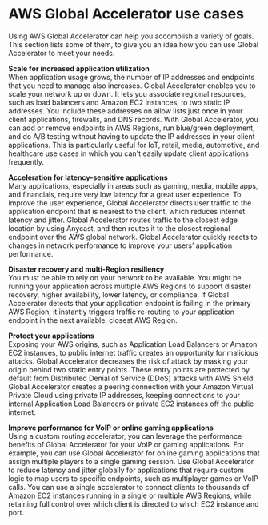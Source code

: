 # AWS Global Accelerator use cases<a name="introduction-benefits-of-migrating"></a>

Using AWS Global Accelerator can help you accomplish a variety of goals\. This section lists some of them, to give you an idea how you can use Global Accelerator to meet your needs\.

**Scale for increased application utilization**  
When application usage grows, the number of IP addresses and endpoints that you need to manage also increases\. Global Accelerator enables you to scale your network up or down\. It lets you associate regional resources, such as load balancers and Amazon EC2 instances, to two static IP addresses\. You include these addresses on allow lists just once in your client applications, firewalls, and DNS records\. With Global Accelerator, you can add or remove endpoints in AWS Regions, run blue/green deployment, and do A/B testing without having to update the IP addresses in your client applications\. This is particularly useful for IoT, retail, media, automotive, and healthcare use cases in which you can't easily update client applications frequently\.

**Acceleration for latency\-sensitive applications**  
Many applications, especially in areas such as gaming, media, mobile apps, and financials, require very low latency for a great user experience\. To improve the user experience, Global Accelerator directs user traffic to the application endpoint that is nearest to the client, which reduces internet latency and jitter\. Global Accelerator routes traffic to the closest edge location by using Anycast, and then routes it to the closest regional endpoint over the AWS global network\. Global Accelerator quickly reacts to changes in network performance to improve your users’ application performance\. 

**Disaster recovery and multi\-Region resiliency**  
You must be able to rely on your network to be available\. You might be running your application across multiple AWS Regions to support disaster recovery, higher availability, lower latency, or compliance\. If Global Accelerator detects that your application endpoint is failing in the primary AWS Region, it instantly triggers traffic re\-routing to your application endpoint in the next available, closest AWS Region\.

**Protect your applications**  
Exposing your AWS origins, such as Application Load Balancers or Amazon EC2 instances, to public internet traffic creates an opportunity for malicious attacks\. Global Accelerator decreases the risk of attack by masking your origin behind two static entry points\. These entry points are protected by default from Distributed Denial of Service \(DDoS\) attacks with AWS Shield\. Global Accelerator creates a peering connection with your Amazon Virtual Private Cloud using private IP addresses, keeping connections to your internal Application Load Balancers or private EC2 instances off the public internet\.

**Improve performance for VoIP or online gaming applications**  
Using a custom routing accelerator, you can leverage the performance benefits of Global Accelerator for your VoIP or gaming applications\. For example, you can use Global Accelerator for online gaming applications that assign multiple players to a single gaming session\. Use Global Accelerator to reduce latency and jitter globally for applications that require custom logic to map users to specific endpoints, such as multiplayer games or VoIP calls\. You can use a single accelerator to connect clients to thousands of Amazon EC2 instances running in a single or multiple AWS Regions, while retaining full control over which client is directed to which EC2 instance and port\.